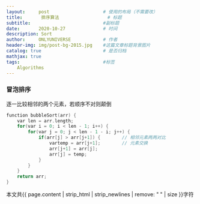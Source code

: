 ```yaml
---
layout:     post                    # 使用的布局（不需要改）
title:       排序算法                  # 标题 
subtitle:                           #副标题
date:       2020-10-27              # 时间
description: Sort
author:     ONLYUNIVERSE            # 作者
header-img: img/post-bg-2015.jpg    #这篇文章标题背景图片
catalog: true                       # 是否归档
mathjax: true
tags:                               #标签
    Algorithms
---
```


### 冒泡排序

逐一比较相邻的两个元素，若顺序不对则颠倒

```c
function bubbleSort(arr) {
    var len = arr.length;
    for(var i = 0; i < len - 1; i++) {
        for(var j = 0; j < len - 1 - i; j++) {
            if(arr[j] > arr[j+1]) {        // 相邻元素两两对比
                vartemp = arr[j+1];        // 元素交换
                arr[j+1] = arr[j];
                arr[j] = temp;
            }
        }
    }
    return arr;
}
```

本文共{{ page.content | strip_html | strip_newlines | remove: " " | size }}字符